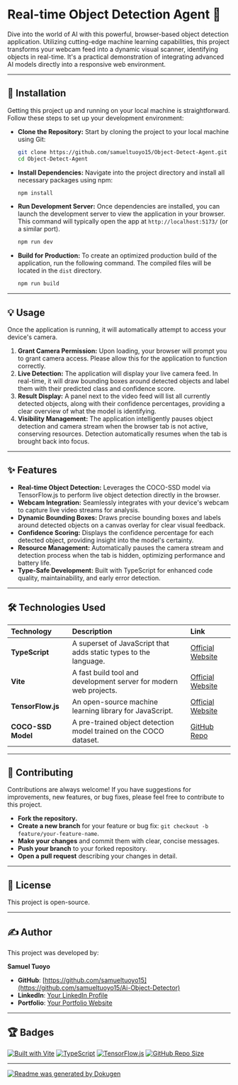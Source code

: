 # **Real-time Object Detection Agent 📸**

Dive into the world of AI with this powerful, browser-based object detection application. Utilizing cutting-edge machine learning capabilities, this project transforms your webcam feed into a dynamic visual scanner, identifying objects in real-time. It's a practical demonstration of integrating advanced AI models directly into a responsive web environment.

---

## 🚀 Installation

Getting this project up and running on your local machine is straightforward. Follow these steps to set up your development environment:

*   **Clone the Repository:**
    Start by cloning the project to your local machine using Git:

    ```bash
    git clone https://github.com/samueltuoyo15/Object-Detect-Agent.git
    cd Object-Detect-Agent
    ```

*   **Install Dependencies:**
    Navigate into the project directory and install all necessary packages using npm:

    ```bash
    npm install
    ```

*   **Run Development Server:**
    Once dependencies are installed, you can launch the development server to view the application in your browser. This command will typically open the app at `http://localhost:5173/` (or a similar port).

    ```bash
    npm run dev
    ```

*   **Build for Production:**
    To create an optimized production build of the application, run the following command. The compiled files will be located in the `dist` directory.

    ```bash
    npm run build
    ```

---

## 💡 Usage

Once the application is running, it will automatically attempt to access your device's camera.

1.  **Grant Camera Permission:** Upon loading, your browser will prompt you to grant camera access. Please allow this for the application to function correctly.
2.  **Live Detection:** The application will display your live camera feed. In real-time, it will draw bounding boxes around detected objects and label them with their predicted class and confidence score.
3.  **Result Display:** A panel next to the video feed will list all currently detected objects, along with their confidence percentages, providing a clear overview of what the model is identifying.
4.  **Visibility Management:** The application intelligently pauses object detection and camera stream when the browser tab is not active, conserving resources. Detection automatically resumes when the tab is brought back into focus.

---

## ✨ Features

*   **Real-time Object Detection:** Leverages the COCO-SSD model via TensorFlow.js to perform live object detection directly in the browser.
*   **Webcam Integration:** Seamlessly integrates with your device's webcam to capture live video streams for analysis.
*   **Dynamic Bounding Boxes:** Draws precise bounding boxes and labels around detected objects on a canvas overlay for clear visual feedback.
*   **Confidence Scoring:** Displays the confidence percentage for each detected object, providing insight into the model's certainty.
*   **Resource Management:** Automatically pauses the camera stream and detection process when the tab is hidden, optimizing performance and battery life.
*   **Type-Safe Development:** Built with TypeScript for enhanced code quality, maintainability, and early error detection.

---

## 🛠️ Technologies Used

| Technology         | Description                                                          | Link                                              |
| :----------------- | :------------------------------------------------------------------- | :------------------------------------------------ |
| **TypeScript**     | A superset of JavaScript that adds static types to the language.     | [Official Website](https://www.typescriptlang.org/) |
| **Vite**           | A fast build tool and development server for modern web projects.    | [Official Website](https://vitejs.dev/)           |
| **TensorFlow.js**  | An open-source machine learning library for JavaScript.              | [Official Website](https://www.tensorflow.org/js) |
| **COCO-SSD Model** | A pre-trained object detection model trained on the COCO dataset.    | [GitHub Repo](https://github.com/tensorflow/tfjs-models/tree/master/coco-ssd) |

---

## 🤝 Contributing

Contributions are always welcome! If you have suggestions for improvements, new features, or bug fixes, please feel free to contribute to this project.

*   **Fork the repository.**
*   **Create a new branch** for your feature or bug fix: `git checkout -b feature/your-feature-name`.
*   **Make your changes** and commit them with clear, concise messages.
*   **Push your branch** to your forked repository.
*   **Open a pull request** describing your changes in detail.

---

## 📄 License

This project is open-source.

---

## ✍️ Author

This project was developed by:

**Samuel Tuoyo**
*   **GitHub**: [https://github.com/samueltuoyo15](https://github.com/samueltuoyo15/Ai-Object-Detector)
*   **LinkedIn**: [Your LinkedIn Profile](https://www.linkedin.com/in/your-profile)
*   **Portfolio**: [Your Portfolio Website](https://your-portfolio.com)

---

## 🏆 Badges

[![Built with Vite](https://img.shields.io/badge/Built%20with-Vite-blueviolet?style=flat&logo=vite&logoColor=white)](https://vitejs.dev/)
[![TypeScript](https://img.shields.io/badge/Language-TypeScript-blue?style=flat&logo=typescript&logoColor=white)](https://www.typescriptlang.org/)
[![TensorFlow.js](https://img.shields.io/badge/Powered%20by-TensorFlow.js-orange?style=flat&logo=tensorflow&logoColor=white)](https://www.tensorflow.org/js)
[![GitHub Repo Size](https://img.shields.io/github/repo-size/samueltuoyo15/Ai-Object-Detector?color=lightgreen)](https://github.com/samueltuoyo15/Ai-Object-Detector)

---

[![Readme was generated by Dokugen](https://img.shields.io/badge/Readme%20was%20generated%20by-Dokugen-brightgreen)](https://www.npmjs.com/package/dokugen)
